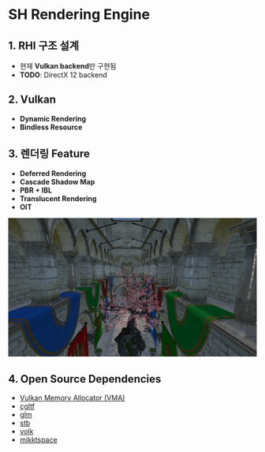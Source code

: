 # SH Rendering Engine

## 1. RHI 구조 설계
- 현재 **Vulkan backend**만 구현됨
- **TODO**: DirectX 12 backend

## 2. Vulkan
- **Dynamic Rendering**
- **Bindless Resource**

## 3. 렌더링 Feature
- **Deferred Rendering**
- **Cascade Shadow Map**
- **PBR + IBL**
- **Translucent Rendering**
- **OIT**

![Sponza Scene](docs/sponza.png)

## 4. Open Source Dependencies
- [Vulkan Memory Allocator (VMA)](https://github.com/GPUOpen-LibrariesAndSDKs/VulkanMemoryAllocator)
- [cgltf](https://github.com/jkuhlmann/cgltf)
- [glm](https://github.com/g-truc/glm)
- [stb](https://github.com/nothings/stb)
- [volk](https://github.com/zeux/volk)
- [mikktspace](https://github.com/mmikk/MikkTSpace)
